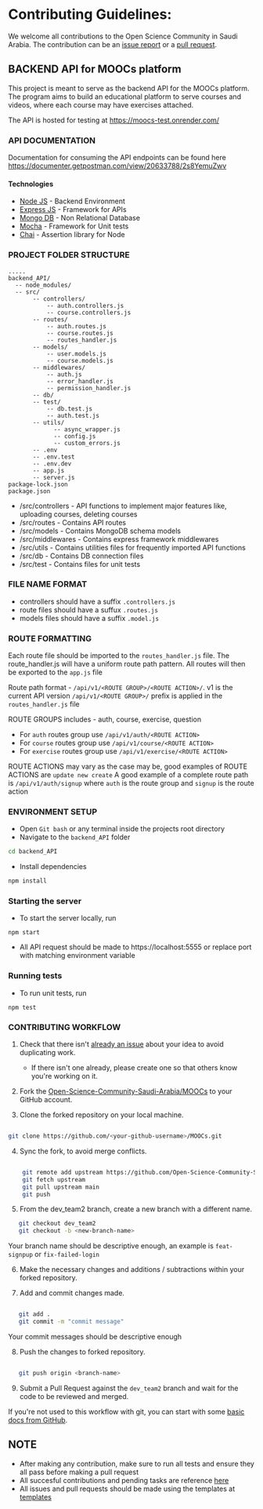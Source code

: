 # Contributing Guidelines:

We welcome all contributions to the Open Science Community in Saudi Arabia. The contribution can be an [issue report](https://github.com/Open-Science-Community-Saudi-Arabia/MOOCs/issues)
or a [pull request](https://github.com/Open-Science-Community-Saudi-Arabia/MOOCs/pulls).

## BACKEND API for MOOCs platform

This project is meant to serve as the backend API for the MOOCs platform. The program aims to build an educational platform to serve courses and videos, where each course may have exercises attached.

The API is hosted for testing at https://moocs-test.onrender.com/

### API DOCUMENTATION
Documentation for consuming the API endpoints can be found here https://documenter.getpostman.com/view/20633788/2s8YemuZwv

#### Technologies

- [Node JS](https://nodejs.org/en/) - Backend Environment
- [Express JS](https://expressjs.com/) - Framework for APIs
- [Mongo DB](https://www.mongodb.com/) - Non Relational Database
- [Mocha](https://mochajs.org/) - Framework for Unit tests
- [Chai](https://www.chaijs.com/) - Assertion library for Node


### PROJECT FOLDER STRUCTURE
```
.....
backend_API/
  -- node_modules/
  -- src/
       -- controllers/
           -- auth.controllers.js
           -- course.controllers.js
       -- routes/
           -- auth.routes.js
           -- course.routes.js
           -- routes_handler.js
       -- models/
           -- user.models.js
           -- course.models.js
       -- middlewares/
           -- auth.js
           -- error_handler.js
           -- permission_handler.js
       -- db/
       -- test/
           -- db.test.js
           -- auth.test.js
       -- utils/
             -- async_wrapper.js
             -- config.js
             -- custom_errors.js
       -- .env
       -- .env.test
       -- .env.dev
       -- app.js
       -- server.js
package-lock.json
package.json

```

- /src/controllers - API functions to implement major features like, uploading courses, deleting courses
- /src/routes - Contains API routes
- /src/models - Contains MongoDB schema models
- /src/middlewares - Contains express framework middlewares
- /src/utils - Contains utilities files for frequently imported API functions
- /src/db - Contains DB connection files
- /src/test - Contains files for unit tests

### FILE NAME FORMAT
- controllers should have a suffix `.controllers.js`
- route files should have a suffux `.routes.js`
- models files should have a suffix `.model.js`

### ROUTE FORMATTING
Each route file should be imported to the `routes_handler.js` file. The route_handler.js will have a uniform route path pattern. All routes will then be exported to the `app.js` file 

Route path format - `/api/v1/<ROUTE GROUP>/<ROUTE ACTION>/`. v1 is the current API version
`/api/v1/<ROUTE GROUP>/` prefix is applied in the `routes_handler.js` file

ROUTE GROUPS includes - auth, course, exercise, question
- For `auth` routes group use `/api/v1/auth/<ROUTE ACTION>`
- For `course` routes group use `/api/v1/course/<ROUTE ACTION>`
- For `exercise` routes group use `/api/v1/exercise/<ROUTE ACTION>`

ROUTE ACTIONS may vary as the case may be, good examples of ROUTE ACTIONS are `update new create`
A good example of a complete route path is `/api/v1/auth/signup` where `auth` is the route group and `signup` is the route action


### ENVIRONMENT SETUP
- Open `Git bash` or any terminal inside the projects root directory
- Navigate to the `backend_API` folder
```bash
cd backend_API
```
- Install dependencies
```bash
npm install
```

### Starting the server
- To start the server locally, run
```
npm start
```
- All API request should be made to https://localhost:5555 or replace port with matching environment variable

### Running tests
- To run unit tests, run
```
npm test
```

### CONTRIBUTING WORKFLOW

1. Check that there isn't [already an issue](https://github.com/Open-Science-Community-Saudi-Arabia/MOOCs/issues) about your idea to avoid duplicating work.

   - If there isn't one already, please create one so that others know you're working on it.

2. Fork the [Open-Science-Community-Saudi-Arabia/MOOCs](https://github.com/Open-Science-Community-Saudi-Arabia/MOOCs/) to your GitHub account.

3. Clone the forked repository on your local machine.

```bash

git clone https://github.com/<your-github-username>/MOOCs.git

```

4. Sync the fork, to avoid merge conflicts.

```bash

    git remote add upstream https://github.com/Open-Science-Community-Saudi-Arabia/MOOCs.git
    git fetch upstream
    git pull upstream main
    git push

```

5. From the dev_team2 branch, create a new branch with a different name.

```bash
   git checkout dev_team2
   git checkout -b <new-branch-name>

```
Your branch name should be descriptive enough, an example is `feat-signpup` or `fix-failed-login`

6. Make the necessary changes and additions / subtractions within your forked repository.

7. Add and commit changes made.

```bash

   git add .
   git commit -m "commit message"

```

Your commit messages should be descriptive enough

8. Push the changes to forked repository.

```bash

   git push origin <branch-name>

```

9. Submit a Pull Request against the `dev_team2` branch and wait for the code to be reviewed and merged.

If you're not used to this workflow with git, you can start with some [basic docs from GitHub](https://help.github.com/articles/fork-a-repo/).


## NOTE
- After making any contribution, make sure to run all tests and ensure they all pass before making a pull request
- All succesful contributions and pending tasks are reference [here](https://github.com/Open-Science-Community-Saudi-Arabia/MOOCs/issues/5)
- All issues and pull requests should be made using the templates at [templates](https://github.com/Open-Science-Community-Saudi-Arabia/MOOCs/tree/dev_team2/.github)